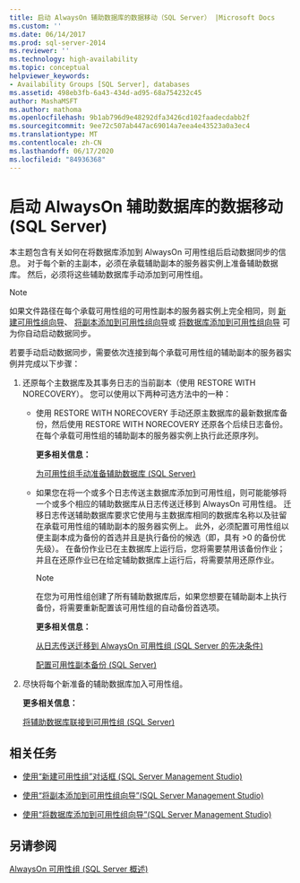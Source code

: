 ```yaml
---
title: 启动 AlwaysOn 辅助数据库的数据移动（SQL Server） |Microsoft Docs
ms.custom: ''
ms.date: 06/14/2017
ms.prod: sql-server-2014
ms.reviewer: ''
ms.technology: high-availability
ms.topic: conceptual
helpviewer_keywords:
- Availability Groups [SQL Server], databases
ms.assetid: 498eb3fb-6a43-434d-ad95-68a754232c45
author: MashaMSFT
ms.author: mathoma
ms.openlocfilehash: 9b1ab796d9e48292dfa3426cd102faadecdabb2f
ms.sourcegitcommit: 9ee72c507ab447ac69014a7eea4e43523a0a3ec4
ms.translationtype: MT
ms.contentlocale: zh-CN
ms.lasthandoff: 06/17/2020
ms.locfileid: "84936368"
---
```

# <a name="start-data-movement-on-an-alwayson-secondary-database-sql-server"></a>启动 AlwaysOn 辅助数据库的数据移动 (SQL Server)
  本主题包含有关如何在将数据库添加到 AlwaysOn 可用性组后启动数据同步的信息。 对于每个新的主副本，必须在承载辅助副本的服务器实例上准备辅助数据库。 然后，必须将这些辅助数据库手动添加到可用性组。  
  
> [!NOTE]  
>  如果文件路径在每个承载可用性组的可用性副本的服务器实例上完全相同，则 [新建可用性组向导](use-the-availability-group-wizard-sql-server-management-studio.md)、 [将副本添加到可用性组向导](use-the-add-replica-to-availability-group-wizard-sql-server-management-studio.md)或 [将数据库添加到可用性组向导](availability-group-add-database-to-group-wizard.md) 可为你自动启动数据同步。  
  
 若要手动启动数据同步，需要依次连接到每个承载可用性组的辅助副本的服务器实例并完成以下步骤：  
  
1.  还原每个主数据库及其事务日志的当前副本（使用 RESTORE WITH NORECOVERY）。 您可以使用以下两种可选方法中的一种：  
  
    -   使用 RESTORE WITH NORECOVERY 手动还原主数据库的最新数据库备份，然后使用 RESTORE WITH NORECOVERY 还原各个后续日志备份。 在每个承载可用性组的辅助副本的服务器实例上执行此还原序列。  
  
         **更多相关信息：**  
  
         [为可用性组手动准备辅助数据库 (SQL Server)](manually-prepare-a-secondary-database-for-an-availability-group-sql-server.md)  
  
    -   如果您在将一个或多个日志传送主数据库添加到可用性组，则可能能够将一个或多个相应的辅助数据库从日志传送迁移到 AlwaysOn 可用性组。 迁移日志传送辅助数据库要求它使用与主数据库相同的数据库名称以及驻留在承载可用性组的辅助副本的服务器实例上。 此外，必须配置可用性组以便主副本成为备份的首选并且是执行备份的候选（即，具有 >0 的备份优先级）。 在备份作业已在主数据库上运行后，您将需要禁用该备份作业；并且在还原作业已在给定辅助数据库上运行后，将需要禁用还原作业。  
  
        > [!NOTE]  
        >  在您为可用性组创建了所有辅助数据库后，如果您想要在辅助副本上执行备份，将需要重新配置该可用性组的自动备份首选项。  
  
         **更多相关信息：**  
  
         [从日志传送迁移到 AlwaysOn 可用性组 &#40;SQL Server 的先决条件&#41;](prereqs-migrating-log-shipping-to-always-on-availability-groups.md)  
  
         [配置可用性副本备份 (SQL Server)](configure-backup-on-availability-replicas-sql-server.md)  
  
2.  尽快将每个新准备的辅助数据库加入可用性组。  
  
     **更多相关信息：**  
  
     [将辅助数据库联接到可用性组 (SQL Server)](join-a-secondary-database-to-an-availability-group-sql-server.md)  
  
##  <a name="related-tasks"></a><a name="LaunchWiz"></a> 相关任务  
  
-   [使用“新建可用性组”对话框 (SQL Server Management Studio)](use-the-new-availability-group-dialog-box-sql-server-management-studio.md)  
  
-   [使用“将副本添加到可用性组向导”(SQL Server Management Studio)](use-the-add-replica-to-availability-group-wizard-sql-server-management-studio.md)  
  
-   [使用“将数据库添加到可用性组向导”(SQL Server Management Studio)](availability-group-add-database-to-group-wizard.md)  
  
## <a name="see-also"></a>另请参阅  
 [AlwaysOn 可用性组 &#40;SQL Server 概述&#41;](overview-of-always-on-availability-groups-sql-server.md)  
  
  
